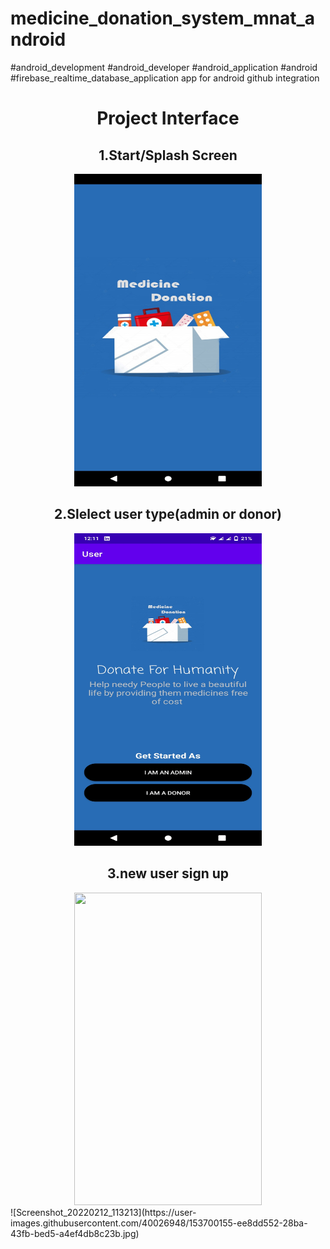 # medicine_donation_system_mnat_android
#android_development
#android_developer
#android_application
#android
#firebase_realtime_database_application
app for android github integration

<div align="center">
    <h1>Project Interface</h1>
</div>

<div align="center">
    <h2>1.Start/Splash Screen</h2>
    <img src="Screenshot_20220211_001120.jpg" width="300px" height="500px"</img> 
</div>
<div align="center">
    <h2>2.Slelect user type(admin or donor)</h2>
    <img src="Screenshot_20220211_001125.jpg" width="300px" height="500px"</img> 
</div>

<div align="center">
    <h2>3.new user sign up</h2>
    <img src="https://user-images.githubusercontent.com/40026948/153700155-ee8dd552-28ba-43fb-bed5-a4ef4db8c23b.jpg" width="300px" height="500px"</img> 
</div>
![Screenshot_20220212_113213](https://user-images.githubusercontent.com/40026948/153700155-ee8dd552-28ba-43fb-bed5-a4ef4db8c23b.jpg)
